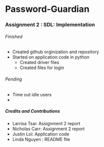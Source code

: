 # Password-Guardian
### Assignment 2 : SDL: Implementation
###### Finished
- Created github orginization and repository 
- Started on application code in python
  - Created driver files 
  - Created files for login

###### Pending
- Time out idle users
- 
##### Credits and Contributions
- Larrisa Tsai: Assignment 2 report
- Nicholas Carr: Assignment 2 report
- Justin Loi: Application code 
- Linda Nguyen : README file

